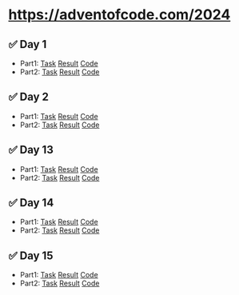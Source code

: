 # https://adventofcode.com/2024

## ✅ Day 1

- Part1: [Task](https://neochief.github.io/advent2024/01/part1.txt) [Result](https://neochief.github.io/advent2024/01/part1.html) [Code](https://github.com/neochief/advent2024/blob/main/01/part1.js)
- Part2: [Task](https://neochief.github.io/advent2024/01/part2.txt) [Result](https://neochief.github.io/advent2024/01/part2.html) [Code](https://github.com/neochief/advent2024/blob/main/01/part2.js)


## ✅ Day 2

- Part1: [Task](https://neochief.github.io/advent2024/02/part1.txt) [Result](https://neochief.github.io/advent2024/02/part1.html) [Code](https://github.com/neochief/advent2024/blob/main/02/part1.js)
- Part2: [Task](https://neochief.github.io/advent2024/02/part2.txt) [Result](https://neochief.github.io/advent2024/02/part2.html) [Code](https://github.com/neochief/advent2024/blob/main/02/part2.js)


## ✅ Day 13

- Part1: [Task](https://neochief.github.io/advent2024/13/part1.txt) [Result](https://neochief.github.io/advent2024/13/part1.html) [Code](https://github.com/neochief/advent2024/blob/main/13/part1.js)
- Part2: [Task](https://neochief.github.io/advent2024/13/part2.txt) [Result](https://neochief.github.io/advent2024/13/part2.html) [Code](https://github.com/neochief/advent2024/blob/main/13/part2.js)


## ✅ Day 14

- Part1: [Task](https://neochief.github.io/advent2024/14/part1.txt) [Result](https://neochief.github.io/advent2024/14/part1.html) [Code](https://github.com/neochief/advent2024/blob/main/14/part1.js)
- Part2: [Task](https://neochief.github.io/advent2024/14/part2.txt) [Result](https://neochief.github.io/advent2024/14/part2.html) [Code](https://github.com/neochief/advent2024/blob/main/14/part2.js)


## ✅ Day 15

- Part1: [Task](https://neochief.github.io/advent2024/15/part1.txt) [Result](https://neochief.github.io/advent2024/15/part1.html) [Code](https://github.com/neochief/advent2024/blob/main/15/part1.js)
- Part2: [Task](https://neochief.github.io/advent2024/15/part2.txt) [Result](https://neochief.github.io/advent2024/15/part2.html) [Code](https://github.com/neochief/advent2024/blob/main/15/part2.js)